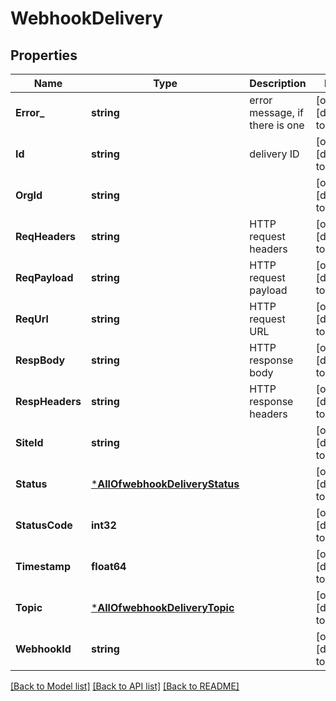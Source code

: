 # WebhookDelivery

## Properties
Name | Type | Description | Notes
------------ | ------------- | ------------- | -------------
**Error_** | **string** | error message, if there is one | [optional] [default to null]
**Id** | **string** | delivery ID | [optional] [default to null]
**OrgId** | **string** |  | [optional] [default to null]
**ReqHeaders** | **string** | HTTP request headers | [optional] [default to null]
**ReqPayload** | **string** | HTTP request payload | [optional] [default to null]
**ReqUrl** | **string** | HTTP request URL | [optional] [default to null]
**RespBody** | **string** | HTTP response body | [optional] [default to null]
**RespHeaders** | **string** | HTTP response headers | [optional] [default to null]
**SiteId** | **string** |  | [optional] [default to null]
**Status** | [***AllOfwebhookDeliveryStatus**](AllOfwebhookDeliveryStatus.md) |  | [optional] [default to null]
**StatusCode** | **int32** |  | [optional] [default to null]
**Timestamp** | **float64** |  | [optional] [default to null]
**Topic** | [***AllOfwebhookDeliveryTopic**](AllOfwebhookDeliveryTopic.md) |  | [optional] [default to null]
**WebhookId** | **string** |  | [optional] [default to null]

[[Back to Model list]](../README.md#documentation-for-models) [[Back to API list]](../README.md#documentation-for-api-endpoints) [[Back to README]](../README.md)

